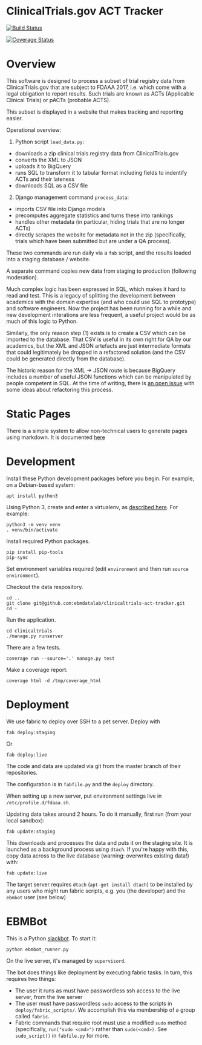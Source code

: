 # ClinicalTrials.gov ACT Tracker

[![Build Status](https://travis-ci.org/ebmdatalab/clinicaltrials-act-tracker.svg?branch=master)](https://travis-ci.org/ebmdatalab/clinicaltrials-act-tracker)

[![Coverage Status](https://coveralls.io/repos/github/ebmdatalab/clinicaltrials-act-tracker/badge.svg?branch=master)](https://coveralls.io/github/ebmdatalab/clinicaltrials-act-tracker?branch=master)



Overview
========

This software is designed to process a subset of trial registry data
from ClinicalTrials.gov that are subject to FDAAA 2017, i.e. which
come with a legal obligation to report results.  Such trials are known
as ACTs (Applicable Clinical Trials) or pACTs (probable ACTS).

This subset is displayed in a website that makes tracking and
reporting easier.

Operational overview:

1. Python script `load_data.py`:
 * downloads a zip clinical trials registry data from ClinicalTrials.gov
 * converts the XML to JSON
 * uploads it to BigQuery
 * runs SQL to transform it to tabular format including fields to
   indentify ACTs and their lateness
 * downloads SQL as a CSV file

2. Django management command `process_data`:
  * imports CSV file into Django models
  * precomputes aggregate statistics and turns these into rankings
  * handles other metadata (in particular, hiding trials that are no
    longer ACTs)
  * directly scrapes the website for metadata not in the zip
    (specifically, trials which have been submitted but are under a QA
    process).

These two commands are run daily via a `fab` script, and the results
loaded into a staging database / website.

A separate command copies new data from staging to production
(following moderation).

Much complex logic has been expressed in SQL, which makes it hard to read
and test.  This is a legacy of splitting the development between
academics with the domain expertise (and who could use SQL to
prototype) and software engineers.  Now the project has been running
for a while and new development interations are less frequent, a useful
project would be as much of this logic to Python.

Similarly, the only reason step (1) exists is to create a CSV which
can be imported to the database.  That CSV is useful in its own right
for QA by our academics, but the XML and JSON artefacts are just
intermediate formats that could legitimately be dropped in a
refactored solution (and the CSV could be generated directly from the
database).

The historic reason for the XML -> JSON route is because BigQuery
includes a number of useful JSON functions which can be manipulated by
people competent in SQL. At the time of writing, there
is [an open issue](https://github.com/ebmdatalab/clinicaltrials-act-tracker/issues/121) with
some ideas about refactoring this process.

Static Pages
============

There is a simple system to allow non-technical users to generate pages using markdown. It is documented [here](../master/clinicaltrials/frontend/pages/readme.md)

Development
===========

Install these Python development packages before you begin. For
example, on a Debian-based system:

```
apt install python3
```

Using Python 3, create and enter a virtualenv, as [described
here](https://docs.djangoproject.com/en/1.10/intro/contributing/).
For example:

    python3 -m venv venv
    . venv/bin/activate

Install required Python packages.

    pip install pip-tools
    pip-sync

Set environment variables required (edit `environment` and then run `source environment`).


Checkout the data respository.

    cd ..
    git clone git@github.com:ebmdatalab/clinicaltrials-act-tracker.git
    cd -

Run the application.

    cd clinicaltrials
    ./manage.py runserver

There are a few tests.

    coverage run --source='.' manage.py test

Make a coverage report:

    coverage html -d /tmp/coverage_html

Deployment
==========

We use fabric to deploy over SSH to a pet server.  Deploy with

    fab deploy:staging

Or

    fab deploy:live

The code and data are updated via git from the master branch
of their repositories.

The configuration is in `fabfile.py` and the `deploy` directory.

When setting up a new server, put environment settings live in
`/etc/profile.d/fdaaa.sh`.

Updating data takes around 2 hours. To do it manually, first run (from
your local sandbox):

    fab update:staging

This downloads and processes the data and puts it on the staging site.
It is launched as a background process using `dtach`. If you're happy
with this, copy data across to the live database (warning: overwrites
existing data!) with:

    fab update:live

The target server
requires `dtach` (`apt-get install dtach`) to be installed by any users who
might run fabric scripts, e.g. you (the developer) and the `ebmbot`
user (see below)


EBMBot
======

This is a Python [slackbot](https://github.com/lins05/slackbot). To start it:

    python ebmbot_runner.py

On the live server, it's managed by `supervisord`.

The bot does things like deployment by executing fabric tasks. In turn, this requires two things:

* The user it runs as must have passwordless ssh access to the live server, from the live server
* The user must have passwordless `sudo` access to the scripts in `deploy/fabric_scripts/`. We accomplish this via membership of a group called `fabric`.
* Fabric commands that require root must use a modified `sudo` method (specifically, `run("sudo <cmd>")` rather than `sudo(<cmd>)`.  See `sudo_script()` in `fabfile.py` for more.
